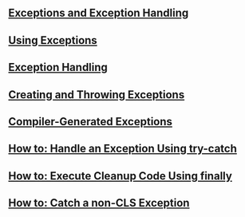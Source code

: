 ## [Exceptions and Exception Handling](index.md)
## [Using Exceptions](using-exceptions.md)
## [Exception Handling](exception-handling.md)
## [Creating and Throwing Exceptions](creating-and-throwing-exceptions.md)
## [Compiler-Generated Exceptions](compiler-generated-exceptions.md)
## [How to: Handle an Exception Using try-catch](how-to-handle-an-exception-using-try-catch.md)
## [How to: Execute Cleanup Code Using finally](how-to-execute-cleanup-code-using-finally.md)
## [How to: Catch a non-CLS Exception](ow-to-catch-a-non-cls-exception.md)
